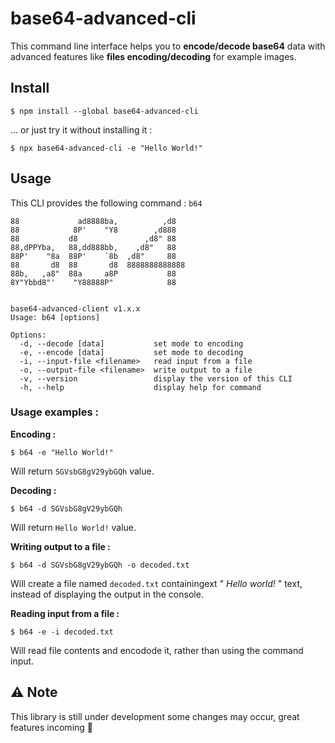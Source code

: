 # base64-advanced-cli
This command line interface helps you to **encode/decode base64** data with advanced features like **files encoding/decoding** for example images.

## Install

```
$ npm install --global base64-advanced-cli
```


... or just try it without installing it :
```
$ npx base64-advanced-cli -e "Hello World!"
```


## Usage

This CLI provides the following command : `b64`

```
88             ad8888ba,          ,d8    
88            8P'    "Y8        ,d888    
88           d8               ,d8" 88    
88,dPPYba,   88,dd888bb,    ,d8"   88    
88P'    "8a  88P'    `8b  ,d8"     88    
88       d8  88       d8  8888888888888  
88b,   ,a8"  88a     a8P           88    
8Y"Ybbd8"'    "Y88888P"            88    
                                         
                                         
base64-advanced-client v1.x.x
Usage: b64 [options]

Options:
  -d, --decode [data]           set mode to encoding
  -e, --encode [data]           set mode to decoding
  -i, --input-file <filename>   read input from a file
  -o, --output-file <filename>  write output to a file
  -v, --version                 display the version of this CLI
  -h, --help                    display help for command
```

### Usage examples :

**Encoding :**
```
$ b64 -e "Hello World!"
```
Will return `SGVsbG8gV29ybGQh` value.

**Decoding :**

```
$ b64 -d SGVsbG8gV29ybGQh
```
Will return `Hello World!` value.

**Writing output to a file :**
```
$ b64 -d SGVsbG8gV29ybGQh -o decoded.txt
```

Will create a file named `decoded.txt` containingext " *Hello world!* " text, instead of displaying the output in the console.

**Reading input from a file :**
```
$ b64 -e -i decoded.txt
```
Will read file contents and encodode it, rather than using the command input.

##  :warning: Note
This library is still under development some changes may occur, great features incoming :muscle: